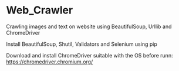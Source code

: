 # Web_Crawler
Crawling images and text on website using BeautifulSoup, Urllib and ChromeDriver

Install BeautifulSoup, Shutil, Validators and Selenium using pip

Download and install ChromeDriver suitable with the OS before runn: https://chromedriver.chromium.org/
